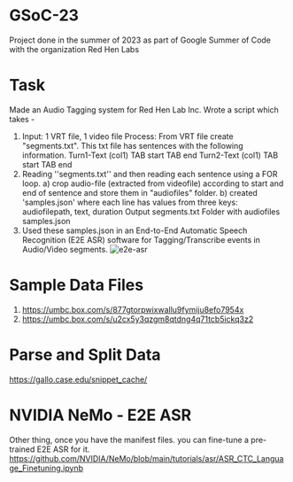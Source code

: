 # GSoC-23
Project done in the summer of 2023 as part of Google Summer of Code with the organization Red Hen Labs

# Task
Made an Audio Tagging system for Red Hen Lab Inc. Wrote a script which takes - 
1. Input: 1 VRT file, 1 video file 
Process: From VRT file create "segments.txt".  This txt file has sentences with the following information. 
Turn1-Text (col1) TAB start TAB end
Turn2-Text (col1) TAB start TAB end 
2. Reading  ''segments.txt'' and then reading each sentence using a FOR loop. 
a) crop audio-file (extracted from videofile) according to start and end of sentence and store them in "audiofiles" folder. 
b) created 'samples.json' where each line has values from three keys: audiofilepath, text, duration Output segments.txt Folder with audiofiles samples.json
3. Used these samples.json in an End-to-End Automatic Speech Recognition (E2E ASR) software for Tagging/Transcribe events in Audio/Video segments.
![e2e-asr](https://github.com/aayushkumarjvs/GSoC-23/assets/26484401/1705d0e8-b433-4c3d-976e-db9d933607bd)


# Sample Data Files
1. https://umbc.box.com/s/877gtorpwixwallu9fymiju8efo7954x
2. https://umbc.box.com/s/u2cx5y3qzgm8qtdng4q71tcb5ickq3z2

# Parse and Split Data
https://gallo.case.edu/snippet_cache/ 

# NVIDIA NeMo - E2E ASR 
Other thing, once you have the manifest files. you can fine-tune a pre-trained E2E ASR for it.
https://github.com/NVIDIA/NeMo/blob/main/tutorials/asr/ASR_CTC_Language_Finetuning.ipynb 

